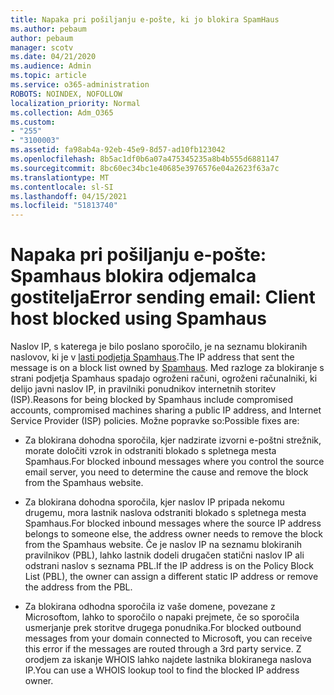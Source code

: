 ```yaml
---
title: Napaka pri pošiljanju e-pošte, ki jo blokira SpamHaus
ms.author: pebaum
author: pebaum
manager: scotv
ms.date: 04/21/2020
ms.audience: Admin
ms.topic: article
ms.service: o365-administration
ROBOTS: NOINDEX, NOFOLLOW
localization_priority: Normal
ms.collection: Adm_O365
ms.custom:
- "255"
- "3100003"
ms.assetid: fa98ab4a-92eb-45e9-8d57-ad10fb123042
ms.openlocfilehash: 8b5ac1df0b6a07a475345235a8b4b555d6881147
ms.sourcegitcommit: 8bc60ec34bc1e40685e3976576e04a2623f63a7c
ms.translationtype: MT
ms.contentlocale: sl-SI
ms.lasthandoff: 04/15/2021
ms.locfileid: "51813740"
---
```

# <a name="error-sending-email-client-host-blocked-using-spamhaus"></a><span data-ttu-id="8f6ae-102">Napaka pri pošiljanju e-pošte: Spamhaus blokira odjemalca gostitelja</span><span class="sxs-lookup"><span data-stu-id="8f6ae-102">Error sending email: Client host blocked using Spamhaus</span></span>

<span data-ttu-id="8f6ae-103">Naslov IP, s katerega je bilo poslano sporočilo, je na seznamu blokiranih naslovov, ki je v [lasti podjetja Spamhaus](https://go.microsoft.com/fwlink/p/?linkid=123245).</span><span class="sxs-lookup"><span data-stu-id="8f6ae-103">The IP address that sent the message is on a block list owned by [Spamhaus](https://go.microsoft.com/fwlink/p/?linkid=123245).</span></span> <span data-ttu-id="8f6ae-104">Med razloge za blokiranje s strani podjetja Spamhaus spadajo ogroženi računi, ogroženi računalniki, ki delijo javni naslov IP, in pravilniki ponudnikov internetnih storitev (ISP).</span><span class="sxs-lookup"><span data-stu-id="8f6ae-104">Reasons for being blocked by Spamhaus include compromised accounts, compromised machines sharing a public IP address, and Internet Service Provider (ISP) policies.</span></span> <span data-ttu-id="8f6ae-105">Možne popravke so:</span><span class="sxs-lookup"><span data-stu-id="8f6ae-105">Possible fixes are:</span></span>
  
- <span data-ttu-id="8f6ae-106">Za blokirana dohodna sporočila, kjer nadzirate izvorni e-poštni strežnik, morate določiti vzrok in odstraniti blokado s spletnega mesta Spamhaus.</span><span class="sxs-lookup"><span data-stu-id="8f6ae-106">For blocked inbound messages where you control the source email server, you need to determine the cause and remove the block from the Spamhaus website.</span></span>

- <span data-ttu-id="8f6ae-107">Za blokirana dohodna sporočila, kjer naslov IP pripada nekomu drugemu, mora lastnik naslova odstraniti blokado s spletnega mesta Spamhaus.</span><span class="sxs-lookup"><span data-stu-id="8f6ae-107">For blocked inbound messages where the source IP address belongs to someone else, the address owner needs to remove the block from the Spamhaus website.</span></span> <span data-ttu-id="8f6ae-108">Če je naslov IP na seznamu blokiranih pravilnikov (PBL), lahko lastnik dodeli drugačen statični naslov IP ali odstrani naslov s seznama PBL.</span><span class="sxs-lookup"><span data-stu-id="8f6ae-108">If the IP address is on the Policy Block List (PBL), the owner can assign a different static IP address or remove the address from the PBL.</span></span>

- <span data-ttu-id="8f6ae-109">Za blokirana odhodna sporočila iz vaše domene, povezane z Microsoftom, lahko to sporočilo o napaki prejmete, če so sporočila usmerjanje prek storitve drugega ponudnika.</span><span class="sxs-lookup"><span data-stu-id="8f6ae-109">For blocked outbound messages from your domain connected to Microsoft, you can receive this error if the messages are routed through a 3rd party service.</span></span> <span data-ttu-id="8f6ae-110">Z orodjem za iskanje WHOIS lahko najdete lastnika blokiranega naslova IP.</span><span class="sxs-lookup"><span data-stu-id="8f6ae-110">You can use a WHOIS lookup tool to find the blocked IP address owner.</span></span>
